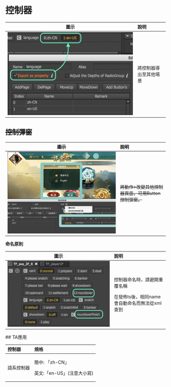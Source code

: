 # 控制器

| 圖示 | 說明 |
| :---: | :--- |
| ![](.gitbook/assets/screen-shot-2019-10-23-at-15.50.02.png) | 將控制器導出至其他場景                                                     |

## ~~控制彈窗~~

| ~~圖示~~ | ~~說明~~ |
| :---: | :--- |
| ![](.gitbook/assets/action_page.jpg) | ~~將動作&gt;改變其他控制器頁面，可用Button控制彈窗。~~ |

**命名原則**

<table>
  <thead>
    <tr>
      <th style="text-align:center">&#x5716;&#x793A;</th>
      <th style="text-align:left">&#x8AAA;&#x660E;</th>
    </tr>
  </thead>
  <tbody>
    <tr>
      <td style="text-align:center">
        <img src=".gitbook/assets/ctrlnaming.png" alt/>
      </td>
      <td style="text-align:left">
        <p>&#x63A7;&#x5236;&#x5668;&#x547D;&#x540D;&#x6642;&#xFF0C;&#x8ACB;&#x907F;&#x958B;&#x91CD;&#x8986;&#x540D;&#x7A31;</p>
        <p>&#x5728;&#x767C;&#x4F48;ts&#x5F8C;&#xFF0C;&#x76F8;&#x540C;name&#x6703;&#x81EA;&#x52D5;&#x547D;&#x540D;&#x800C;&#x7121;&#x6CD5;&#x5F9E;xml&#x67E5;&#x5230;</p>
      </td>
    </tr>
  </tbody>
</table>## TA應用

<table>
  <thead>
    <tr>
      <th style="text-align:left">&#x63A7;&#x5236;&#x5668;</th>
      <th style="text-align:left">&#x898F;&#x683C;</th>
    </tr>
  </thead>
  <tbody>
    <tr>
      <td style="text-align:left">&#x8A9E;&#x7CFB;&#x63A7;&#x5236;&#x5668;</td>
      <td style="text-align:left">
        <p>&#x7C21;&#x4E2D;: &#x300C;zh-CN&#x300D;</p>
        <p>&#x82F1;&#x6587;:&#x300C;en-US&#x300D;(&#x6CE8;&#x610F;&#x5927;&#x5C0F;&#x5BEB;)</p>
      </td>
    </tr>
  </tbody>
</table>